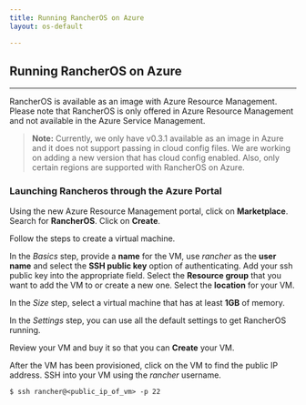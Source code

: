 ```yaml
---
title: Running RancherOS on Azure
layout: os-default

---
```


## Running RancherOS on Azure
---

RancherOS is available as an image with Azure Resource Management. Please note that RancherOS is only offered in Azure Resource Management and not available in the Azure Service Management.

> **Note:** Currently, we only have v0.3.1 available as an image in Azure and it does not support passing in cloud config files. We are working on adding a new version that has cloud config enabled. Also, only certain regions are supported with RancherOS on Azure.

### Launching Rancheros through the Azure Portal

Using the new Azure Resource Management portal, click on **Marketplace**. Search for **RancherOS**. Click on **Create**.

Follow the steps to create a virtual machine.

In the _Basics_ step, provide a **name** for the VM, use _rancher_ as the **user name** and select the **SSH public key** option of authenticating. Add your ssh public key into the appropriate field. Select the **Resource group** that you want to add the VM to or create a new one. Select the **location** for your VM.

In the _Size_ step, select a virtual machine that has at least **1GB** of memory.

In the _Settings_ step, you can use all the default settings to get RancherOS running.

Review your VM and buy it so that you can **Create** your VM.

After the VM has been provisioned, click on the VM to find the public IP address. SSH into your VM using the _rancher_ username.

```
$ ssh rancher@<public_ip_of_vm> -p 22
```
